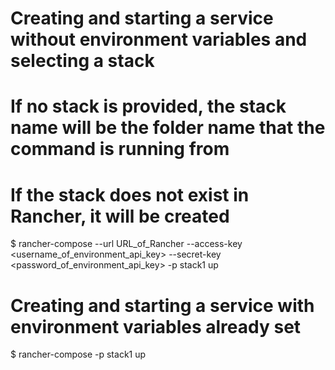 # Creating and starting a service without environment variables and selecting a stack
# If no stack is provided, the stack name will be the folder name that the command is running from
# If the stack does not exist in Rancher, it will be created
$ rancher-compose --url URL_of_Rancher --access-key <username_of_environment_api_key> --secret-key <password_of_environment_api_key> -p stack1 up

# Creating and starting a service with environment variables already set
$ rancher-compose -p stack1 up
